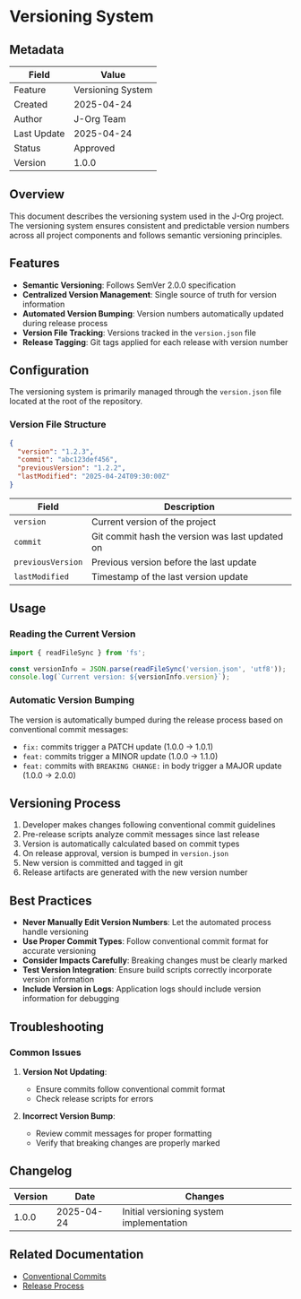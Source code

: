 # Versioning System

## Metadata

| Field       | Value             |
| ----------- | ----------------- |
| Feature     | Versioning System |
| Created     | 2025-04-24        |
| Author      | J-Org Team        |
| Last Update | 2025-04-24        |
| Status      | Approved          |
| Version     | 1.0.0             |

## Overview

This document describes the versioning system used in the J-Org project. The versioning system ensures consistent and predictable version numbers across all project components and follows semantic versioning principles.

## Features

- **Semantic Versioning**: Follows SemVer 2.0.0 specification
- **Centralized Version Management**: Single source of truth for version information
- **Automated Version Bumping**: Version numbers automatically updated during release process
- **Version File Tracking**: Versions tracked in the `version.json` file
- **Release Tagging**: Git tags applied for each release with version number

## Configuration

The versioning system is primarily managed through the `version.json` file located at the root of the repository.

### Version File Structure

```json
{
  "version": "1.2.3",
  "commit": "abc123def456",
  "previousVersion": "1.2.2",
  "lastModified": "2025-04-24T09:30:00Z"
}
```

| Field             | Description                                     |
| ----------------- | ----------------------------------------------- |
| `version`         | Current version of the project                  |
| `commit`          | Git commit hash the version was last updated on |
| `previousVersion` | Previous version before the last update         |
| `lastModified`    | Timestamp of the last version update            |

## Usage

### Reading the Current Version

```typescript
import { readFileSync } from 'fs';

const versionInfo = JSON.parse(readFileSync('version.json', 'utf8'));
console.log(`Current version: ${versionInfo.version}`);
```

### Automatic Version Bumping

The version is automatically bumped during the release process based on conventional commit messages:

- `fix:` commits trigger a PATCH update (1.0.0 → 1.0.1)
- `feat:` commits trigger a MINOR update (1.0.0 → 1.1.0)
- `feat:` commits with `BREAKING CHANGE:` in body trigger a MAJOR update (1.0.0 → 2.0.0)

## Versioning Process

1. Developer makes changes following conventional commit guidelines
2. Pre-release scripts analyze commit messages since last release
3. Version is automatically calculated based on commit types
4. On release approval, version is bumped in `version.json`
5. New version is committed and tagged in git
6. Release artifacts are generated with the new version number

## Best Practices

- **Never Manually Edit Version Numbers**: Let the automated process handle versioning
- **Use Proper Commit Types**: Follow conventional commit format for accurate versioning
- **Consider Impacts Carefully**: Breaking changes must be clearly marked
- **Test Version Integration**: Ensure build scripts correctly incorporate version information
- **Include Version in Logs**: Application logs should include version information for debugging

## Troubleshooting

### Common Issues

1. **Version Not Updating**:

   - Ensure commits follow conventional commit format
   - Check release scripts for errors

2. **Incorrect Version Bump**:
   - Review commit messages for proper formatting
   - Verify that breaking changes are properly marked

## Changelog

| Version | Date       | Changes                                  |
| ------- | ---------- | ---------------------------------------- |
| 1.0.0   | 2025-04-24 | Initial versioning system implementation |

## Related Documentation

- [Conventional Commits](./conventional-commits.md)
- [Release Process](./releases.md)
